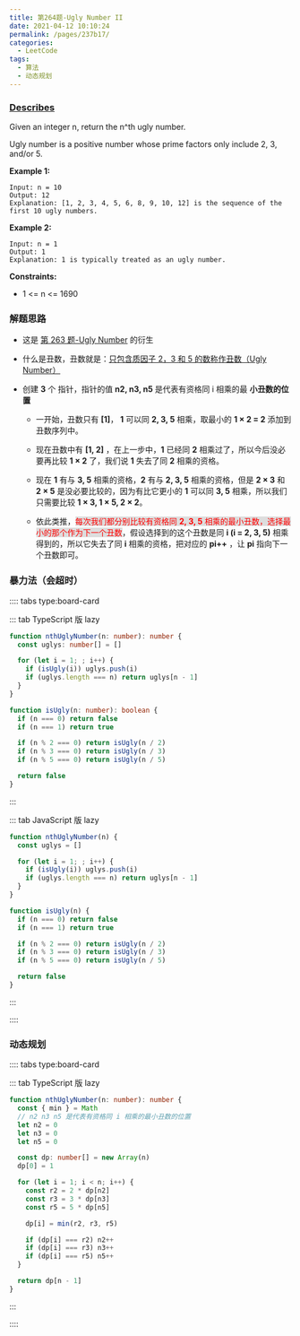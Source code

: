 ```yaml
---
title: 第264题-Ugly Number II
date: 2021-04-12 10:10:24
permalink: /pages/237b17/
categories:
  - LeetCode
tags:
  - 算法
  - 动态规划
---
```


### [Describes](https://leetcode-cn.com/problems/ugly-number-ii/)

Given an integer <span class="span-shadow">n</span>, return the <span class="span-shadow">n^th</span> ugly number.

Ugly number is a positive number whose prime factors only include <span class="span-shadow">2</span>, <span class="span-shadow">3</span>, and/or <span class="span-shadow">5</span>.

<!-- more -->

**Example 1:**

```
Input: n = 10
Output: 12
Explanation: [1, 2, 3, 4, 5, 6, 8, 9, 10, 12] is the sequence of the first 10 ugly numbers.
```

**Example 2:**

```
Input: n = 1
Output: 1
Explanation: 1 is typically treated as an ugly number.
```

**Constraints:**

- <span class="span-shadow">1 <= n <= 1690</span>

### 解题思路

- 这是 [第 263 题-Ugly Number](https://xiaojun996.top/pages/c08024/) 的衍生

- 什么是丑数，丑数就是：[只包含质因子 2，3 和 5 的数称作丑数（Ugly Number）](https://baike.baidu.com/item/%E4%B8%91%E6%95%B0?fr=aladdin)

- 创建 **3** 个 指针，指针的值 **n2, n3, n5** 是代表有资格同 i 相乘的最 **小丑数的位置**

  - 一开始，丑数只有 **[1]**， **1** 可以同 **2, 3, 5** 相乘，取最小的 **1 × 2 = 2** <span class="span-shadow">添加到丑数序列中</span>。

  - 现在丑数中有 **[1, 2]** ，在上一步中，**1** 已经同 **2** 相乘过了，所以今后没必要再比较 **1 × 2** 了，我们说 **1** 失去了同 **2** 相乘的资格。

  - 现在 **1** 有与 **3, 5** 相乘的资格，**2** 有与 **2, 3, 5** 相乘的资格，但是 **2 × 3** 和 **2 × 5** 是没必要比较的，因为有比它更小的 **1** 可以同 **3, 5** 相乘，所以我们只需要比较 **1 × 3, 1 × 5, 2 × 2**。

  - 依此类推，<span class="span-shadow" style="background: #ddd; color: red;">每次我们都分别比较有资格同 **2, 3, 5** 相乘的最小丑数，选择最小的那个作为下一个丑数</span>，假设选择到的这个丑数是同 **i (i = 2, 3, 5)** 相乘得到的，所以它失去了同 **i** 相乘的资格，把对应的 **pi++** ，让 **pi** 指向下一个丑数即可。

### 暴力法（会超时）

:::: tabs type:board-card

::: tab TypeScript 版 lazy

```TypeScript
function nthUglyNumber(n: number): number {
  const uglys: number[] = []

  for (let i = 1; ; i++) {
    if (isUgly(i)) uglys.push(i)
    if (uglys.length === n) return uglys[n - 1]
  }
}

function isUgly(n: number): boolean {
  if (n === 0) return false
  if (n === 1) return true

  if (n % 2 === 0) return isUgly(n / 2)
  if (n % 3 === 0) return isUgly(n / 3)
  if (n % 5 === 0) return isUgly(n / 5)

  return false
}
```

:::

::: tab JavaScript 版 lazy

```JavaScript
function nthUglyNumber(n) {
  const uglys = []

  for (let i = 1; ; i++) {
    if (isUgly(i)) uglys.push(i)
    if (uglys.length === n) return uglys[n - 1]
  }
}

function isUgly(n) {
  if (n === 0) return false
  if (n === 1) return true

  if (n % 2 === 0) return isUgly(n / 2)
  if (n % 3 === 0) return isUgly(n / 3)
  if (n % 5 === 0) return isUgly(n / 5)

  return false
}
```

:::

::::

### 动态规划

:::: tabs type:board-card

::: tab TypeScript 版 lazy

```TypeScript
function nthUglyNumber(n: number): number {
  const { min } = Math
  // n2 n3 n5 是代表有资格同 i 相乘的最小丑数的位置
  let n2 = 0
  let n3 = 0
  let n5 = 0

  const dp: number[] = new Array(n)
  dp[0] = 1

  for (let i = 1; i < n; i++) {
    const r2 = 2 * dp[n2]
    const r3 = 3 * dp[n3]
    const r5 = 5 * dp[n5]

    dp[i] = min(r2, r3, r5)

    if (dp[i] === r2) n2++
    if (dp[i] === r3) n3++
    if (dp[i] === r5) n5++
  }

  return dp[n - 1]
}
```

:::

::::
